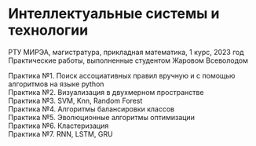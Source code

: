 # Интеллектуальные системы и технологии  
РТУ МИРЭА, магистратура, прикладная математика, 1 курс, 2023 год  
Практические работы, выполненные студентом Жаровом Всеволодом  

Практика №1. Поиск ассоциативных правил вручную и с помощью алгоритмов на языке python  
Практика №2. Визуализация в двухмерном пространстве  
Практика №3. SVM, Knn, Random Forest  
Практика №4. Алгоритмы балансировки классов  
Практика №5. Эволюционные алгоритмы оптимизации  
Практика №6. Кластеризация  
Практика №7. RNN, LSTM, GRU
